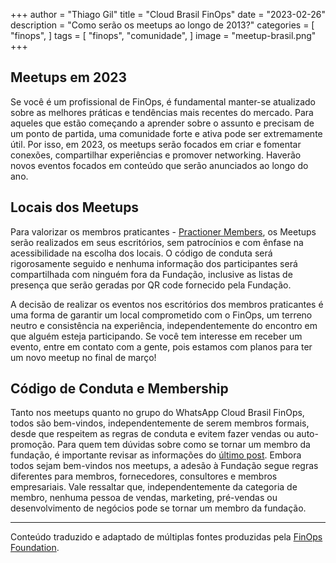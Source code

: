 +++
author = "Thiago Gil"
title = "Cloud Brasil FinOps"
date = "2023-02-26"
description = "Como serão os meetups ao longo de 2013?"
categories = [
    "finops",
]
tags = [
    "finops",
    "comunidade",
]
image = "meetup-brasil.png"
+++

## Meetups em 2023

Se você é um profissional de FinOps, é fundamental manter-se atualizado sobre as melhores práticas e tendências mais recentes do mercado. Para aqueles que estão começando a aprender sobre o assunto e precisam de um ponto de partida, uma comunidade forte e ativa pode ser extremamente útil. Por isso, em 2023, os meetups serão focados em criar e fomentar conexões, compartilhar experiências e promover networking. Haverão novos eventos focados em conteúdo que serão anunciados ao longo do ano.

## Locais dos Meetups

Para valorizar os membros praticantes - [Practioner Members](https://www.finops.org/membership/), os Meetups serão realizados em seus escritórios, sem patrocínios e com ênfase na acessibilidade na escolha dos locais. O código de conduta será rigorosamente seguido e nenhuma informação dos participantes será compartilhada com ninguém fora da Fundação, inclusive as listas de presença que serão geradas por QR code fornecido pela Fundação.

A decisão de realizar os eventos nos escritórios dos membros praticantes é uma forma de garantir um local comprometido com o FinOps, um terreno neutro e consistência na experiência, independentemente do encontro em que alguém esteja participando. Se você tem interesse em receber um evento, entre em contato com a gente,  pois estamos com planos para ter um novo meetup no final de março!

## Código de Conduta e Membership

Tanto nos meetups quanto no grupo do WhatsApp Cloud Brasil FinOps, todos são bem-vindos, independentemente de serem membros formais, desde que respeitem as regras de conduta e evitem fazer vendas ou auto-promoção. Para quem tem dúvidas sobre como se tornar um membro da fundação, é importante revisar as informações do [último post](https://cloudfinops.org/p/como-colaborar-com-a-finops-foundation/). Embora todos sejam bem-vindos nos meetups, a adesão à Fundação segue regras diferentes para membros, fornecedores, consultores e membros empresariais. Vale ressaltar que, independentemente da categoria de membro, nenhuma pessoa de vendas, marketing, pré-vendas ou desenvolvimento de negócios pode se tornar um membro da fundação.


---

Conteúdo traduzido e adaptado de múltiplas fontes produzidas pela [FinOps Foundation](https://finops.org/about/).